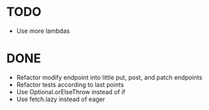 # TODO

* Use more lambdas

# DONE

* Refactor modify endpoint into little put, post, and patch endpoints
* Refactor tests according to last points
* Use Optional.orElseThrow instead of if
* Use fetch.lazy instead of eager